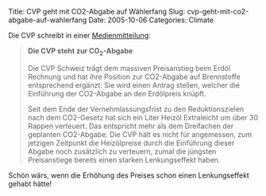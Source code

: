 Title: CVP geht mit CO2-Abgabe auf Wählerfang
Slug: cvp-geht-mit-co2-abgabe-auf-wahlerfang
Date: 2005-10-06
Categories: Climate

Die CVP schreibt in einer [Medienmitteilung](http://www2.cvp.ch/de/documents/documentdetail---0--0--0--0--3663.html):

> **Die CVP steht zur CO<sub>2</sub>-Abgabe**
>
> Die CVP Schweiz trägt dem massiven Preisanstieg beim Erdöl Rechnung und hat ihre Position zur CO2-Abgabe auf Brennstoffe entsprechend ergänzt: Sie wird einen Antrag stellen, welcher die Einführung der CO2-Abgabe an den Erdölpreis knüpft.
>
> Seit dem Ende der Vernehmlassungsfrist zu den Reduktionszielen nach dem CO2-Gesetz hat sich ein Liter Heizöl Extraleicht um über 30 Rappen verteuert. Das entspricht mehr als dem Dreifachen der geplanten CO2-Abgabe. Die CVP hält es nicht für angemessen, zum jetzigen Zeitpunkt die Heizölpreise durch die Einführung dieser Abgabe noch zusätzlich zu verteuern, zumal die jüngsten Preisanstiege bereits einen starken Lenkungseffekt haben.

Schön wärs, wenn die Erhöhung des Preises schon einen Lenkungseffekt gehabt hätte!
